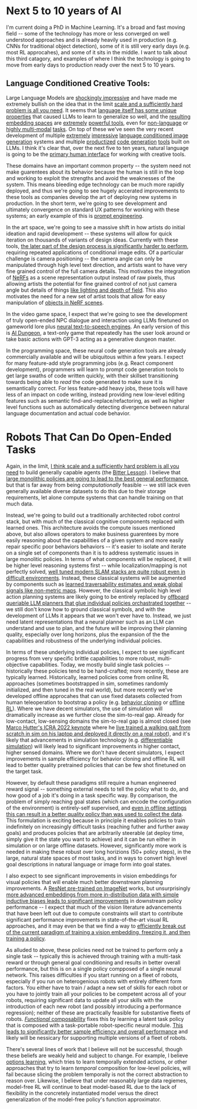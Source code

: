 # Next 5 to 10 years of AI

I'm current doing a PhD in Machine Learning. It's a broad and fast moving field -- some of the technology has more or less converged on well understood approaches and is already heavily used in production (e.g. CNNs for traditional object detection), some of it is still very early days (e.g. most RL approcahes), and some of it sits in the middle. I want to talk about this third catagory, and examples of where I think the technology is going to move from early days to production ready over the next 5 to 10 years.

## Language Conditioned Creative Tools:

Large Language Models are [shockingly impressive](https://arxiv.org/abs/2005.14165) and have made me extremely bullish on the idea that in the limit [scale and a sufficiently hard problem is all you need](https://twitter.com/KyleVedder/status/1536587805308112896). It seems that [language itself has some unique properties](https://arxiv.org/abs/2204.01691) that caused LLMs to learn to generalize so well, and the [resulting](https://arxiv.org/abs/1905.05950) [embedding spaces](https://arxiv.org/abs/1802.05365) are [extremely](https://openai.com/blog/clip/) [powerful tools](https://ai.googleblog.com/2022/06/end-to-end-generative-pre-training-for.html), even for [non-language](https://arxiv.org/abs/2111.11430) or [highly multi-modal](https://ai.facebook.com/research/data2vec-a-general-framework-for-self-supervised-learning-in-speech-vision-and-language/) [tasks](https://www.microsoft.com/en-us/research/publication/i-code-an-integrative-and-composable-multimodal-learning-framework/). On top of these we've seen the very recent development of multiple [extremely](https://openai.com/dall-e-2/) [impressive](https://imagen.research.google/) [language conditioned image generation](https://parti.research.google/) systems and multiple [productized](https://www.tabnine.com/) [code generation](https://arxiv.org/abs/2107.03374) [tools](https://aws.amazon.com/blogs/machine-learning/introducing-amazon-codewhisperer-the-ml-powered-coding-companion/) built on LLMs. I think it's clear that, over the next five to ten years, natural language is going to be the [primary human interface](https://twitter.com/garrytan/status/1516851872027475969) for working with creative tools. 

These domains have an important common property -- the system need not make guarentees about its behavior because the human is still in the loop and working to exploit the strengths and avoid the weaknesses of the system. This means bleeding edge technology can be much more rapidly deployed, and thus we're going to see hugely accerated improvements to these tools as companies develop the art of deploying new systems in production. In the short term, we're going to see development and ultimately convergence on standard UX patterns for working with these systems; an early example of this is [prompt engineering](https://arxiv.org/abs/2204.13988).

In the art space, we're going to see a massive shift in how artists do initial ideation and rapid development -- these systems will allow for quick iteration on thousands of variants of design ideas. Currently with these tools, [the later part of the design process is significantly harder to perform](https://www.instagram.com/reel/CfEwohiJdXW/?igshid=MDJmNzVkMjY=), requiring repeated applications of conditional image edits. Of a particular challenge is camera positioning -- the camera angle can only be manipulated through high level text direction, and artists want to have very fine grained control of the full camera details. This motivates the integration of [NeRFs](https://arxiv.org/abs/2003.08934) as a scene representation output instead of raw pixels, thus allowing artists the potential for fine grained control of not just camera angle but details of things [like lighting and depth of field](https://shsf0817.github.io/hdr-nerf/). This also motivates the need for a new set of artist tools that allow for easy manipulation of [objects in NeRF scenes](https://arxiv.org/abs/2109.01847).

In the video game space, I expect that we're going to see the development of truly open-ended NPC dialogue and interaction using LLMs finetuned on gameworld lore plus [neural text-to-speech engines](http://15.ai). An early version of this is [AI Dungeon](https://gpt3demo.com/apps/aidungeon-io), a text-only game that repeatedly has the user look around or take basic actions with GPT-3 acting as a generative dungeon master.

In the programming space, these neural code generation tools are already commercially available and will be ubiquitous within a few years. I expect for many feature-add style programming jobs (e.g. React component development), programmers will learn to prompt code generation tools to get large swaths of code written quickly, with their skillset transitioning towards being able to _read_ the code generated to make sure it is semantically correct. For less feature-add heavy jobs, these tools will have less of an impact on code writing, instead providing new low-level editing features such as semantic find-and-replace/refactoring, as well as higher level functions such as automatically detecting divergence between natural language documentation and actual code behavior.

# Robots That Can Do Open-Ended Tasks

Again, in the limit, [I think scale and a sufficiently hard problem is all you need](https://twitter.com/KyleVedder/status/1536587805308112896) to build generally capable agents (the [Bitter Lesson](http://www.incompleteideas.net/IncIdeas/BitterLesson.html)). I believe that [large monolithic policies are going to lead to the best general performance](https://openai.com/blog/vpt/), but that is far away from being _computationally_ feasible -- we still lack even generally available diverse datasets to do this due to their storage requirements, let alone compute systems that can handle training on that much data.


Instead, we're going to build out a traditionally architected robot control stack, but with much of the classical cognitive components replaced with learned ones. This architecture avoids the compute issues mentioned above, but also allows operators to make business guarentees by more easily reasoning about the capabilities of a given system and more easily repair specific poor behaviors behaviors -- it's easier to isolate and iterate on a single set of components than it is to address systematic issues in large monolitic policies. In terms of what components will be replaced, it will be higher level reasoning systems first -- while localization/mapping is not perfectly solved, [well tuned modern SLAM stacks are quite robust even in difficult environments](https://www.subtchallenge.com/results.html). Instead, these classical systems will be augmented by components such as [learned traversability estimates and weak global signals like non-metric maps](https://arxiv.org/abs/2202.11271). However, the classical symbolic high level action planning systems are likely going to be entirely replaced by [offboard queriable LLM planners that glue individual policies orchastrated together](https://say-can.github.io/) -- we still don't know how to ground classical symbols, and with the development of LLMs it appears that we won't ever have to. Instead, we just need latent representations that a neural planner such as an LLM can understand and use to plan, and the future will be improving their planning quality, especially over long horizons, plus the expansion of the the capabilities and robustness of the underlying individual policies. 

In terms of these underlying individual policies, I expect to see significant progress from very specific brittle capabilities to more robust, multi-objective capabilities. Today, we mostly build single task policies -- historically these policies tend to be hand-crafted; more recently, these are typically learned. Historically, learned policies come from online RL approaches (sometimes bootstrapped in sim, sometimes randomly initialized, and then tuned in the real world), but more recently we've developed offline approcahes that can use fixed datasets collected from human teleoperation to bootstrap a policy (e.g. [behavior cloning](https://sites.google.com/view/bc-z/home) or [offline RL](https://arxiv.org/abs/2110.06169)). Where we have decent simulators, the use of simulation will dramatically increase as we further close the sim-to-real gap. Already for low-contact, low-sensing domains the sim-to-real gap is almost closed (see [Marco Hutter's ICRA 2022 keynote](https://www.icra2022.org/program/plenary-keynote-speakers#4-marco-hutter) where he [live trained a walking gait from scratch in sim on his laptop and deployed it directly on a real robot](https://twitter.com/ieeeras/status/1529178820108079105)), and it's likely that advancements in simulation technology (e.g. [differentiable simulation](https://openreview.net/forum?id=ZSKRQMvttc)) will likely lead to significant improvements in higher contact, higher sensed domains. Where we don't have decent simulators, I expect improvements in sample efficiency for behavior cloning and offline RL will lead to better quality pretrained policies that can be few shot finetuned on the target task.

However, by default these paradigms still require a human engineered reward signal -- something external needs to tell the policy what to do, and how good of a job it's doing in a task specific way. By comparison, the problem of simply reaching goal states (which can encode the configuration of the environment) is entirely-self supervised, and [even in offline settings this can result in a better quality policy than was used to collect the data](https://arxiv.org/abs/2206.03023). This formulation is exciting because in principle it enables policies to train indefinitely on increasingly difficult tasks (reaching futher and further away goals) and produces policies that are arbitrarily steerable (at deploy time, simply give it the state you want to achieve) and it can be run either in simulation or on large offline datasets. However, significantly more work is needed in making these robust over long horizions (50+ policy steps), in the large, natural state spaces of most tasks, and in ways to convert high level goal descriptions in natural language or image form into goal states.

I also expect to see significant improvements in vision embeddings for visual policies that will enable much better downstream planning improvements. A [ResNet pre-trained on ImageNet](https://arxiv.org/abs/2107.03380) works, but unsurprisingly [more advanced embeddings from more in-distribution data with simple inductive biases leads to significant improvements](https://arxiv.org/abs/2203.12601) in downstream policy performance -- I expect that much of the vision literature advancements that have been left out due to compute constraints will start to contribute significant performance improvements in state-of-the-art visual RL approaches, and it may even be that we find a way to [efficiently break out of the current paradigm of training a vision embedding, freezing it, and then training a policy](https://arxiv.org/abs/2206.07568).

As alluded to above, these policies need not be trained to perform only a single task -- typically this is achieved through training with a multi-task reward or through general goal conditioning and results in better overall performance, but this is on a single policy compposed of a single neural network. This raises difficulties if you start running on a fleet of robots, especially if you run on heterogenious robots with entirely different form factors. You either have to train / adapt a new set of skills for each robot or you have to jointly train all your policies to be competent across all of your robots, requiring significant data to update all your skills with the introduction of each new robot (and possibly introducing a performance regression); neither of these are practically feasible for substantive fleets of robots. [_Functional_ composability](https://jorge-a-mendez.github.io/publication/2022-modular-lifelong-rl) fixes this by learning a latent task policy that is composed with a task-portable robot-specific neural module. [This leads to significantly better sample efficiency and overall performance](https://jorge-a-mendez.github.io/publication/2022-composuite-benchmark) and likely will be nessicary for supporting multiple versions of a fleet of robots.

There's several lines of work that I believe will not be successful, though these beliefs are weakly held and subject to change. For example, I believe [options learning](https://www.sciencedirect.com/science/article/pii/S0004370299000521), which tries to learn temporally extended actions, or other approaches that try to learn _temporal_ composition for low-level policies, will fail because slicing the problem temporally is not the correct abstraction to reason over. Likewise, I believe that under reasonably large data regiemes, model-free RL will continue to beat model-based RL due to the lack of flexibility in the concretely instantiated model versus the direct generalization of the model-free policy's function approximator.



